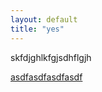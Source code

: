 ```yaml
---
layout: default
title: "yes"
---
```

<p>
skfdjghlkfgjsdhflgjh
</p>
<a href="index2.md">asdfasdfasdfasdf</a>
